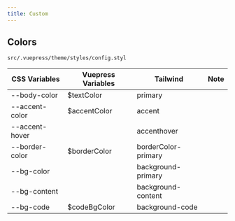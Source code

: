 ```yaml
---
title: Custom
---
```


## Colors

`src/.vuepress/theme/styles/config.styl`

| CSS Variables  | Vuepress Variables | Tailwind            | Note |
|----------------|--------------------|---------------------|------|
| --body-color   | $textColor         | primary             |      |
| --accent-color | $accentColor       | accent              |      |
| --accent-hover |                    | accenthover         |      |
| --border-color | $borderColor       | borderColor-primary |      |
| --bg-color     |                    | background-primary  |      |
| --bg-content   |                    | background-content  |      |
| --bg-code      | $codeBgColor       | background-code     |      |